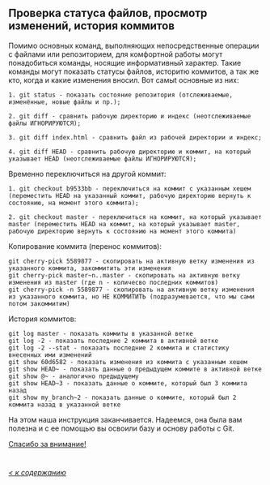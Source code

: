 ## Проверка статуса файлов, просмотр изменений, история коммитов
Помимо основных команд, выполняющих непосредственные операции с файлами или репозиторием, для комфортной работы могут понадобиться команды, носящие информативный характер. Такие команды могут показать статусы файлов, историтю коммитов, а так же кто, когда и какие изменения вносил.
Вот самыt основные из них:
``` bash=
1. git status - показать состояние репозитория (отслеживаемые, изменённые, новые файлы и пр.);

2. git diff - сравнить рабочую директорию и индекс (неотслеживаемые файлы ИГНОРИРУЮТСЯ);

3. git diff index.html - cравнить файл из рабочей директории и индекс;

4. git diff HEAD - сравнить рабочую директорию и коммит, на который указывает HEAD (неотслеживаемые файлы ИГНОРИРУЮТСЯ);
```
Временно переключиться на другой коммит:
``` bash=
1. git checkout b9533bb - переключиться на коммит с указанным хешем (переместить HEAD на указанный коммит, рабочую директорию вернуть к состоянию, на момент этого коммита);

2. git checkout master - переключиться на коммит, на который указывает master (переместить HEAD на коммит, на который указывает master, рабочую директорию вернуть к состоянию на момент этого коммита)
```
Копирование коммита (перенос коммитов):
``` bash=
git cherry-pick 5589877 - скопировать на активную ветку изменения из указанного коммита, закоммитить эти изменения
git cherry-pick master~n..master - скопировать на активную ветку изменения из master (где n - количесво последних коммитов)
git cherry-pick -n 5589877 - скопировать на активную ветку изменения из указанного коммита, но НЕ КОММИТИТЬ (подразумевается, что мы сами потом закоммитим)
```
История коммитов:
``` bash=
git log master - показать коммиты в указанной ветке
git log -2 - показать последние 2 коммита в активной ветке
git log -2 --stat - показать последние 2 коммита и статистику внесенных ими изменений
git show 60d6582 - показать изменения из коммита с указанным хешем
git show HEAD~ - показать данные о предыдущем коммите в активной ветке
git show @~ - аналогично предыдущему
git show HEAD~3 - показать данные о коммите, который был 3 коммита назад
git show my_branch~2 - показать данные о коммите, который был 2 коммита назад в указанной ветке
```

На этом наша инструкция заканчивается. Надеемся, она была вам полезна и с ее помощью вы освоили базу и основу работы с Git.

[Спасибо за внимание!](./end.md)
#
*[< к содержанию](/readme.md)*